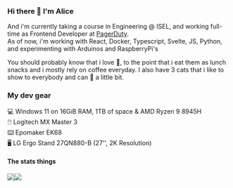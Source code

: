 ### Hi there 👋 I'm Alice

And i'm currently taking a course in Engineering @ ISEL, and working full-time as Frontend Developer at [PagerDuty](https://www.pagerduty.com/).  
As of now, i'm working with React, Docker, Typescript, Svelte, JS, Python, and experimenting with Arduinos and RaspberryPi's

You should probably know that i love 🍄, to the point that i eat them as lunch snacks and i mostly rely on coffee everyday. I also have 3 cats that i like to show to everybody and can 🥁 a little bit.

### My dev gear

💻 Windows 11 on 16GiB RAM, 1TB of space & AMD Ryzen 9 8945H  
🖱️ Logitech MX Master 3  
⌨️ Epomaker EK68  
🖥️ LG Ergo Stand 27QN880-B (27'', 2K Resolution)

#### The stats things
![](https://github-readme-stats.vercel.app/api?username=alicescfernandes&show_icons=true&locale=en)![](https://github-readme-stats.vercel.app/api/top-langs?username=alicescfernandes&show_icons=true&locale=en&layout=compact)
